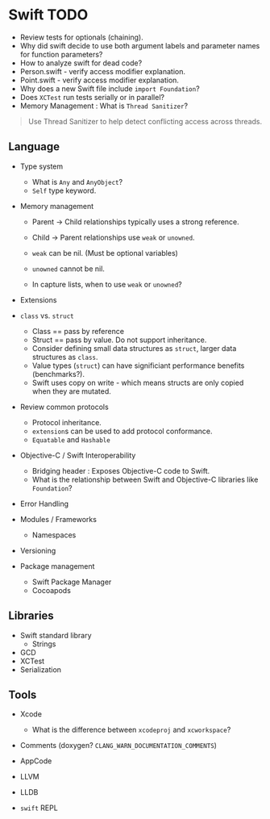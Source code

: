 # Swift TODO

* Review tests for optionals (chaining).
* Why did swift decide to use both argument labels and parameter names for function parameters?
* How to analyze swift for dead code?
* Person.swift - verify access modifier explanation.
* Point.swift - verify access modifier explanation.
* Why does a new Swift file include `import Foundation`?
* Does `XCTest` run tests serially or in parallel?
* Memory Management : What is `Thread Sanitizer`?
> Use Thread Sanitizer to help detect conflicting access across threads.


## Language

* Type system
    * What is `Any` and `AnyObject`?
    * `Self` type keyword.

* Memory management
    * Parent -> Child relationships typically uses a strong reference.
    * Child -> Parent relationships use `weak` or `unowned`.
    * `weak` can be nil. (Must be optional variables)
    * `unowned` cannot be nil.

    * In capture lists, when to use `weak` or `unowned`?

* Extensions

* `class` vs. `struct`
    * Class == pass by reference
    * Struct == pass by value. Do not support inheritance.
    * Consider defining small data structures as `struct`, larger data structures as `class`.
    * Value types (`struct`) can have significiant performance benefits (benchmarks?).
    * Swift uses copy on write - which means structs are only copied when they are mutated.

* Review common protocols
    * Protocol inheritance.
    * `extension`s can be used to add protocol conformance.
    * `Equatable` and `Hashable`

* Objective-C / Swift Interoperability
    * Bridging header : Exposes Objective-C code to Swift.
    * What is the relationship between Swift and Objective-C libraries like `Foundation`?

* Error Handling

* Modules / Frameworks
    * Namespaces

* Versioning

* Package management
    * Swift Package Manager
    * Cocoapods

## Libraries

* Swift standard library
  * Strings
* GCD
* XCTest
* Serialization

## Tools

* Xcode
    * What is the difference between `xcodeproj` and `xcworkspace`?

* Comments (doxygen? `CLANG_WARN_DOCUMENTATION_COMMENTS`)
* AppCode
* LLVM
* LLDB
* `swift` REPL
